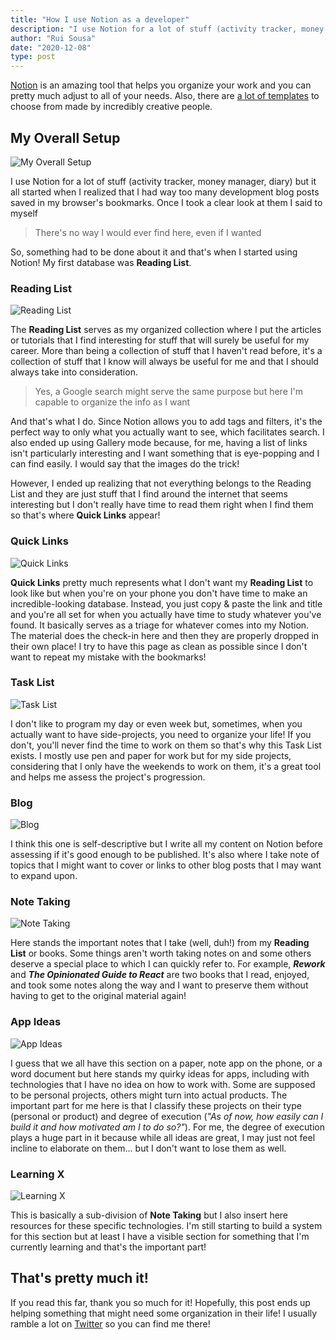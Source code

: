 ```yaml
---
title: "How I use Notion as a developer"
description: "I use Notion for a lot of stuff (activity tracker, money manager, diary) but it all started when I realized that I had way too many development blog posts saved in my browser's bookmarks."
author: "Rui Sousa"
date: "2020-12-08"
type: post
---
```


[Notion](https://www.notion.so/) is an amazing tool that helps you organize your work and you can pretty much adjust to all of your needs. Also, there are [a lot of templates](https://www.notion.so/Notion-Template-Gallery-181e961aeb5c4ee6915307c0dfd5156d) to choose from made by incredibly creative people.

## **My Overall Setup**

![My Overall Setup](./overall-setup.png)

I use Notion for a lot of stuff (activity tracker, money manager, diary) but it all started when I realized that I had way too many development blog posts saved in my browser's bookmarks. Once I took a clear look at them I said to myself

> There's no way I would ever find here, even if I wanted

So, something had to be done about it and that's when I started using Notion! My first database was **Reading List**.

### **Reading List**

![Reading List](./reading-list.png)

The **Reading List** serves as my organized collection where I put the articles or tutorials that I find interesting for stuff that will surely be useful for my career. More than being a collection of stuff that I haven't read before, it's a collection of stuff that I know will always be useful for me and that I should always take into consideration.

> Yes, a Google search might serve the same purpose but here I'm capable to organize the info as I want

And that's what I do. Since Notion allows you to add tags and filters, it's the perfect way to only what you actually want to see, which facilitates search. I also ended up using Gallery mode because, for me, having a list of links isn't particularly interesting and I want something that is eye-popping and I can find easily. I would say that the images do the trick!

However, I ended up realizing that not everything belongs to the Reading List and they are just stuff that I find around the internet that seems interesting but I don't really have time to read them right when I find them so that's where **Quick Links** appear!

### **Quick Links**

![Quick Links](./quick-links.png)

**Quick Links** pretty much represents what I don't want my **Reading List** to look like but when you're on your phone you don't have time to make an incredible-looking database. Instead, you just copy & paste the link and title and you're all set for when you actually have time to study whatever you've found.
It basically serves as a triage for whatever comes into my Notion. The material does the check-in here and then they are properly dropped in their own place! I try to have this page as clean as possible since I don't want to repeat my mistake with the bookmarks!

### **Task List**

![Task List](./task-list.png)

I don't like to program my day or even week but, sometimes, when you actually want to have side-projects, you need to organize your life! If you don't, you'll never find the time to work on them so that's why this Task List exists. I mostly use pen and paper for work but for my side projects, considering that I only have the weekends to work on them, it's a great tool and helps me assess the project's progression.

### **Blog**

![Blog](./blog.png)

I think this one is self-descriptive but I write all my content on Notion before assessing if it's good enough to be published. It's also where I take note of topics that I might want to cover or links to other blog posts that I may want to expand upon.

### **Note Taking**

![Note Taking](./note-taking.png)

Here stands the important notes that I take (well, duh!) from my **Reading List** or books. Some things aren't worth taking notes on and some others deserve a special place to which I can quickly refer to. For example, **_Rework_** and **_The Opinionated Guide to React_** are two books that I read, enjoyed, and took some notes along the way and I want to preserve them without having to get to the original material again!

### **App Ideas**

![App Ideas](./app-ideas.png)

I guess that we all have this section on a paper, note app on the phone, or a word document but here stands my quirky ideas for apps, including with technologies that I have no idea on how to work with. Some are supposed to be personal projects, others might turn into actual products. The important part for me here is that I classify these projects on their type (personal or product) and degree of execution (_"As of now, how easily can I build it and how motivated am I to do so?"_). For me, the degree of execution plays a huge part in it because while all ideas are great, I may just not feel incline to elaborate on them... but I don't want to lose them as well.

### **Learning X**

![Learning X](./learning-x.png)

This is basically a sub-division of **Note Taking** but I also insert here resources for these specific technologies. I'm still starting to build a system for this section but at least I have a visible section for something that I'm currently learning and that's the important part!

## **That's pretty much it!**

If you read this far, thank you so much for it! Hopefully, this post ends up helping something that might need some organization in their life!
I usually ramble a lot on [Twitter](https://twitter.com/HeyItzaMi) so you can find me there!
